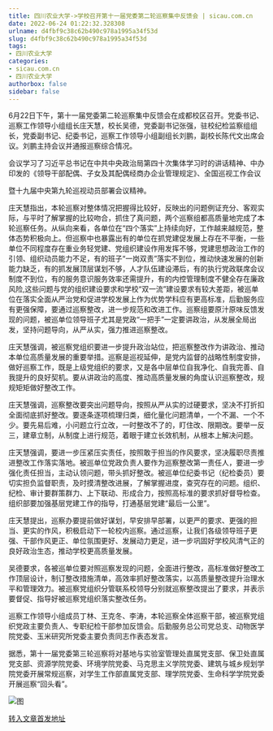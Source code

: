 ```yaml
---
title: 四川农业大学->学校召开第十一届党委第二轮巡察集中反馈会 | sicau.com.cn
date: 2022-06-24 01:22:32.328308
urlname: d4fbf9c38c62b490c978a1995a34f53d
slug: d4fbf9c38c62b490c978a1995a34f53d
tags: 
- 四川农业大学
categories:
- sicau.com.cn
- 四川农业大学
authorbox: false
sidebar: false
---
```

6月22日下午，第十一届党委第二轮巡察集中反馈会在成都校区召开。党委书记、巡察工作领导小组组长庄天慧，校长吴德，党委副书记张强，驻校纪检监察组组长，党委副书记、纪委书记，巡察工作领导小组副组长刘鹏，副校长陈代文出席会议。刘鹏主持会议并通报巡察综合情况。

会议学习了习近平总书记在中共中央政治局第四十次集体学习时的讲话精神、中办印发的《领导干部配偶、子女及其配偶经商办企业管理规定》、全国巡视工作会议
<!--more-->
暨十九届中央第九轮巡视动员部署会议精神。

庄天慧指出，本轮巡察对整体情况把握得比较好，反映出的问题例证充分、客观实际，与平时了解掌握的比较吻合，抓住了真问题，两个巡察组都高质量地完成了本轮巡察任务。从纵向来看，各单位在“四个落实”上持续向好，工作越来越规范，整体态势积极向上。但巡察中也暴露出有的单位在抓党建促发展上存在不平衡，一些单位不同程度存在重业务轻党建、党组织建设作用发挥不够，党建思想政治工作的引领、组织动员能力不足，有的班子“一岗双责”落实不到位，推动快速发展的创新能力缺乏，有的抓发展顶层谋划不够，人才队伍建设滞后，有的执行党政联席会议制度不到位，有的服务意识服务效率还需提升，有的内控管理制度不健全存在廉政风险,这些问题与党的组织建设要求和学校“双一流”建设要求有较大差距，被巡单位在落实全面从严治党和促进学校发展上作为优势学科应有更高标准，后勤服务应有更强保障，要通过巡察整改，进一步规范和改进工作。巡察组要原汁原味反馈发现的问题，被巡单位领导班子尤其是党政“一把手”一定要讲政治，从发展全局出发，坚持问题导向，从严从实，强力推进巡察整改。

庄天慧强调，被巡察党组织要进一步提升政治站位，把巡察整改作为讲政治、推动本单位高质量发展的重要举措。巡察是巡视延伸，是党内监督的战略性制度安排，做好巡察工作，既是上级党组织的要求，又是各中层单位自我净化、自我完善、自我提升的良好契机。要从讲政治的高度、推动高质量发展的角度认识巡察整改，规规矩矩做好整改工作。

庄天慧强调，巡察整改要突出问题导向，按照从严从实的过硬要求，坚决不打折扣全面彻底抓好整改。要逐条逐项梳理归类，细化量化问题清单，一个不漏、一个不少。要先易后难，小问题立行立改，一时整改不了的，盯住改、限期改。要举一反三，建章立制，从制度上进行规范，着眼于建立长效机制，从根本上解决问题。

庄天慧强调，要进一步压紧压实责任，按照敢于担当的作风要求，坚决履职尽责推进整改工作落实落地。被巡单位党政负责人要作为巡察整改第一责任人，要进一步强化责任担当，主动认领问题，带头抓好整改。被巡单位纪委书记（纪检委员）要切实担负监督职责，及时摸清整改进展，了解掌握进度，查究存在的问题。组织、纪检、审计要群策群力、上下联动、形成合力，按照高标准的要求抓好督导检查。组织部要加强基层党建工作的指导，打通基层党建“最后一公里”。

庄天慧提出，巡察办要提前做好谋划，早安排早部署，以更严的要求、更强的担当、更实的作风，积极启动下一轮校内巡察。通过巡察，让我们各级领导班子更强、干部作风更正、单位氛围更好、发展动力更足，进一步巩固好学校风清气正的良好政治生态，推动学校更高质量发展。

吴德要求，各被巡单位要对照巡察发现的问题，全面进行整改，高标准做好整改工作顶层设计，制订整改措施清单，高效率抓好整改落实，以高质量整改提升治理水平和管理效力。被巡察党组织分管联系校领导分别就巡察整改提出了要求，并表示要督促、指导好被巡察党组织落实整改任务。

巡察工作领导小组成员丁林、王克冬、李涛，本轮巡察全体巡察干部，被巡察党组织党政主要负责人、专职纪检干部参加反馈会。后勤服务总公司党总支、动物医学院党委、玉米研究所党委主要负责同志作表态发言。

据悉，第十一届党委第三轮巡察将对基地与实验室管理处直属党支部、保卫处直属党支部、资源学院党委、环境学院党委、马克思主义学院党委、建筑与城乡规划学院党委开展常规巡察，对学生工作部直属党支部、理学院党委、生命科学学院党委开展巡察“回头看”。

![图](https://news.sicau.edu.cn/__local/2/AF/C7/53345B946273E62EDC7AF2B8DBC_62AE0F8B_167BD.jpg)

[转入文章首发地址](https://news.sicau.edu.cn/info/1135/68524.htm)